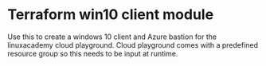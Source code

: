# Terraform win10 client module
Use this to create a windows 10 client and Azure bastion for the linuxacademy
cloud playground. Cloud playground comes with a predefined resource group so this
needs to be input at runtime.